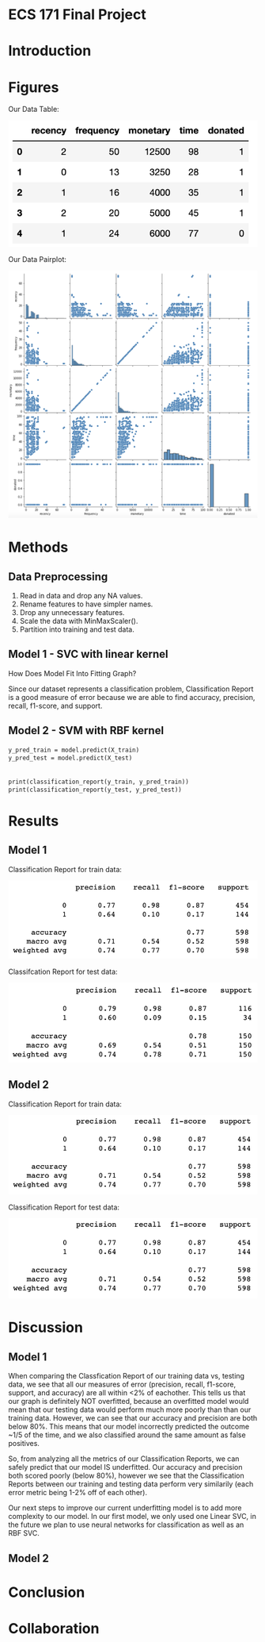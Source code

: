 # ECS 171 Final Project

# Introduction

# Figures
Our Data Table:

![Data Table](project_images/Data%20Table.png)

Our Data Pairplot:

![Data Pairplot](project_images/Data%20Pairplot.png)

# Methods

## Data Preprocessing

1. Read in data and drop any NA values.
2. Rename features to have simpler names.
3. Drop any unnecessary features.
4. Scale the data with MinMaxScaler().
5. Partition into training and test data.


## Model 1 - SVC with linear kernel

How Does Model Fit Into Fitting Graph?

Since our dataset represents a classification problem, Classification Report is a good measure of error because we are able to find accuracy, precision, recall, f1-score, and support. 

## Model 2 - SVM with RBF kernel


```
y_pred_train = model.predict(X_train)
y_pred_test = model.predict(X_test)


print(classification_report(y_train, y_pred_train))
print(classification_report(y_test, y_pred_test))
```

# Results

## Model 1

Classification Report for train data:

![Classification Report Model 1 - Train](project_images/Classification%20Report%20Model%201%20-%20Train.png)

Classifcation Report for test data:

![Classification Report Model 1 - Test](project_images/Classification%20Report%20Model%201%20-%20Test.png)

## Model 2

Classification Report for train data:

![Classification Report Model 2 - Train](project_images/Classification%20Report%20Model%202%20-%20Train.png)

Classification Report for test data:

![Classification Report Model 2 - Test](project_images/Classification%20Report%20Model%202%20-%20Train.png)

# Discussion

## Model 1

When comparing the Classfication Report of our training data vs, testing data, we see that all our measures of error (precision, recall, f1-score, support, and accuracy) are all within <2% of eachother. This tells us that our graph is definitely NOT overfitted, because an overfitted model would mean that our testing data would perform much more poorly than than our training data. However, we can see that our accuracy and precision are both below 80%. This means that our model incorrectly predicted the outcome ~1/5 of the time, and we also classified around the same amount as false positives. 

So, from analyzing all the metrics of our Classification Reports, we can safely predict that our model IS underfitted. Our accuracy and precision both scored poorly (below 80%), however we see that the Classification Reports between our training and testing data perform very similarily (each error metric being 1-2% off of each other). 

Our next steps to improve our current underfitting model is to add more complexity to our model. In our first model, we only used one Linear SVC, in the future we plan to use neural networks for classification as well as an RBF SVC. 

## Model 2



# Conclusion

# Collaboration
